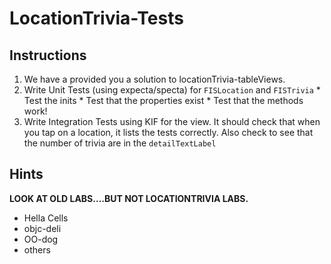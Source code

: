 # LocationTrivia-Tests

## Instructions

  1. We have a provided you a solution to locationTrivia-tableViews.
  2. Write Unit Tests (using expecta/specta) for `FISLocation` and `FISTrivia`
    * Test the inits
    * Test that the properties exist
    * Test that the methods work!
  3. Write Integration Tests using KIF for the view. It should check that when
     you tap on a location, it lists the tests correctly. Also check  to see that the number of trivia are in the `detailTextLabel`

## Hints

  **LOOK AT OLD LABS....BUT NOT LOCATIONTRIVIA LABS.**

  * Hella Cells
  * objc-deli
  * OO-dog
  * others
